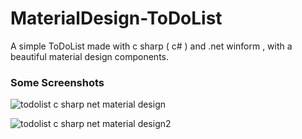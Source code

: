 # MaterialDesign-ToDoList

A simple ToDoList made with c sharp ( c# ) and .net winform , with a beautiful material design components.


### Some Screenshots

![todolist c sharp net material design](https://cloud.githubusercontent.com/assets/24621701/21582953/f02b5a20-d06a-11e6-9171-3d43569e858a.png)

![todolist c sharp net material design2](https://cloud.githubusercontent.com/assets/24621701/21582977/30f2f170-d06c-11e6-9dcf-88cc4dc17a66.png)
